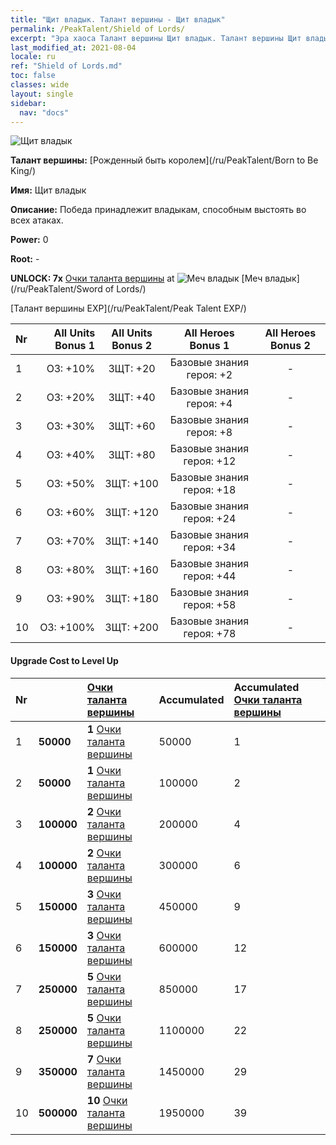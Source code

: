 ```yaml
---
title: "Щит владык. Талант вершины - Щит владык"
permalink: /PeakTalent/Shield of Lords/
excerpt: "Эра хаоса Талант вершины Щит владык. Талант вершины Щит владык. Щит владык"
last_modified_at: 2021-08-04
locale: ru
ref: "Shield of Lords.md"
toc: false
classes: wide
layout: single
sidebar:
  nav: "docs"
---
```


  ![Щит владык](/images/pt/talent_4302.png)

  **Талант вершины:** [Рожденный быть королем](/ru/PeakTalent/Born to Be King/)

  **Имя:** Щит владык

  **Описание:** Победа принадлежит владыкам, способным выстоять во всех атаках.

  **Power:** 0

  **Root:** -

  **UNLOCK: 7x** [Очки таланта вершины](/ItemsRU/con_934/) at ![Меч владык](/images/pt/talent_4301.png) [Меч владык](/ru/PeakTalent/Sword of Lords/)

  [Талант вершины EXP](/ru/PeakTalent/Peak Talent EXP/)

  | Nr | All Units Bonus 1 | All Units Bonus 2 | All Heroes Bonus 1 | All Heroes Bonus 2 |
  |:---|--------------:|:-------------:|:-------------:|:-------------:|
  | 1 | ОЗ: +10% | ЗЩТ: +20 | Базовые знания героя: +2 | - |
  | 2 | ОЗ: +20% | ЗЩТ: +40 | Базовые знания героя: +4 | - |
  | 3 | ОЗ: +30% | ЗЩТ: +60 | Базовые знания героя: +8 | - |
  | 4 | ОЗ: +40% | ЗЩТ: +80 | Базовые знания героя: +12 | - |
  | 5 | ОЗ: +50% | ЗЩТ: +100 | Базовые знания героя: +18 | - |
  | 6 | ОЗ: +60% | ЗЩТ: +120 | Базовые знания героя: +24 | - |
  | 7 | ОЗ: +70% | ЗЩТ: +140 | Базовые знания героя: +34 | - |
  | 8 | ОЗ: +80% | ЗЩТ: +160 | Базовые знания героя: +44 | - |
  | 9 | ОЗ: +90% | ЗЩТ: +180 | Базовые знания героя: +58 | - |
  | 10 | ОЗ: +100% | ЗЩТ: +200 | Базовые знания героя: +78 | - |


#### Upgrade Cost to Level Up

  | Nr | <i class="fas fa-coins"/> | [Очки таланта вершины](/ItemsRU/con_934/) | Accumulated <i class="fas fa-coins"/> | Accumulated [Очки таланта вершины](/ItemsRU/con_934/) |
  |:---|:--------------|:-------------|:-------------|:-------------|
  | 1 | **50000** | **1** [Очки таланта вершины](/ItemsRU/con_934/) | 50000 | 1 |
  | 2 | **50000** | **1** [Очки таланта вершины](/ItemsRU/con_934/) | 100000 | 2 |
  | 3 | **100000** | **2** [Очки таланта вершины](/ItemsRU/con_934/) | 200000 | 4 |
  | 4 | **100000** | **2** [Очки таланта вершины](/ItemsRU/con_934/) | 300000 | 6 |
  | 5 | **150000** | **3** [Очки таланта вершины](/ItemsRU/con_934/) | 450000 | 9 |
  | 6 | **150000** | **3** [Очки таланта вершины](/ItemsRU/con_934/) | 600000 | 12 |
  | 7 | **250000** | **5** [Очки таланта вершины](/ItemsRU/con_934/) | 850000 | 17 |
  | 8 | **250000** | **5** [Очки таланта вершины](/ItemsRU/con_934/) | 1100000 | 22 |
  | 9 | **350000** | **7** [Очки таланта вершины](/ItemsRU/con_934/) | 1450000 | 29 |
  | 10 | **500000** | **10** [Очки таланта вершины](/ItemsRU/con_934/) | 1950000 | 39 |
